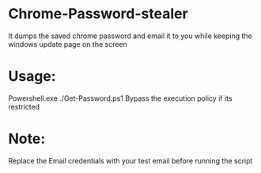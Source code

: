 # Chrome-Password-stealer
It dumps the saved chrome password and email it to you while keeping the windows update page on the screen 

# Usage:

Powershell.exe ./Get-Password.ps1
Bypass the execution policy if its restricted

# Note: 
Replace the Email credentials with your test email before running the script

